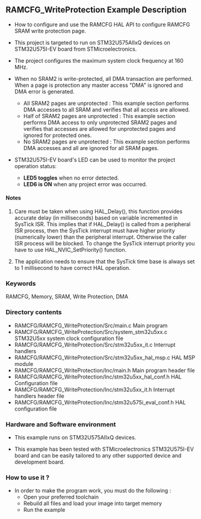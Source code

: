 ## <b>RAMCFG_WriteProtection Example Description</b>

-   How to configure and use the RAMCFG HAL API to configure RAMCFG SRAM write
protection page.

-   This project is targeted to run on STM32U575AIIxQ devices on STM32U575I-EV board from STMicroelectronics.

-   The project configures the maximum system clock frequency at 160 MHz.

-   When no SRAM2 is write-protected, all DMA transaction are performed. When a page is protection any master
access "DMA" is ignored and DMA error is generated.

    -   All SRAM2 pages are unprotected : This example section performs DMA accesses to all SRAM and verifies that
    all access are allowed.
    -   Half of SRAM2 pages are unprotected : This example section performs DMA access to only unprotected
    SRAM2 pages and verifies that accesses are allowed for unprotected pages and ignored for protected ones.
    -   No SRAM2 pages are unprotected : This example section performs DMA accesses and all are ignored for all
    SRAM pages.

-   STM32U575I-EV board's LED can be used to monitor the project operation status:
    -   **LED5 toggles** when no error detected.
    -   **LED6 is ON** when any project error was occurred.

#### <b>Notes</b>
 1. Care must be taken when using HAL_Delay(), this function provides accurate delay (in milliseconds)
      based on variable incremented in SysTick ISR. This implies that if HAL_Delay() is called from
      a peripheral ISR process, then the SysTick interrupt must have higher priority (numerically lower)
      than the peripheral interrupt. Otherwise the caller ISR process will be blocked.
      To change the SysTick interrupt priority you have to use HAL_NVIC_SetPriority() function.

 2. The application needs to ensure that the SysTick time base is always set to 1 millisecond
      to have correct HAL operation.

### <b>Keywords</b>

RAMCFG, Memory, SRAM, Write Protection, DMA

### <b>Directory contents</b>

-   RAMCFG/RAMCFG_WriteProtection/Src/main.c                  Main program
-   RAMCFG/RAMCFG_WriteProtection/Src/system_stm32u5xx.c      STM32U5xx system clock configuration file
-   RAMCFG/RAMCFG_WriteProtection/Src/stm32u5xx_it.c          Interrupt handlers
-   RAMCFG/RAMCFG_WriteProtection/Src/stm32u5xx_hal_msp.c     HAL MSP module
-   RAMCFG/RAMCFG_WriteProtection/Inc/main.h                  Main program header file
-   RAMCFG/RAMCFG_WriteProtection/Inc/stm32u5xx_hal_conf.h    HAL Configuration file
-   RAMCFG/RAMCFG_WriteProtection/Inc/stm32u5xx_it.h          Interrupt handlers header file
-   RAMCFG/RAMCFG_WriteProtection/Inc/stm32u575i_eval_conf.h  HAL configuration file

### <b>Hardware and Software environment</b>

-   This example runs on STM32U575AIIxQ devices.

-   This example has been tested with STMicroelectronics STM32U575I-EV
    board and can be easily tailored to any other supported device
    and development board.


### <b>How to use it ?</b>

-   In order to make the program work, you must do the following :
    -   Open your preferred toolchain
    -   Rebuild all files and load your image into target memory
    -   Run the example


